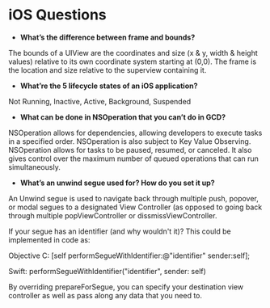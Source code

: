 # iOS Questions

* **What’s the difference between frame and bounds?**

The bounds of a UIView are the coordinates and size (x & y, width & height values) relative to its own coordinate system starting at (0,0). The frame is the location and size relative to the superview containing it. 

* **What’re the 5 lifecycle states of an iOS application?**

Not Running, Inactive, Active, Background, Suspended

* **What can be done in NSOperation that you can’t do in GCD?**

NSOperation allows for dependencies, allowing developers to execute tasks in a specified order. NSOperation is also subject to Key Value Observing. NSOperation allows for tasks to be paused, resumed, or canceled. It also gives control over the maximum number of queued operations that can run simultaneously.

* **What’s an unwind segue used for? How do you set it up?**

An Unwind segue is used to navigate back through multiple push, popover, or modal segues to a designated View Controller (as opposed to going back through multiple popViewController or dissmissViewController.

If your segue has an identifier (and why wouldn't it)? This could be implemented in code as:

Objective C:
[self performSegueWithIdentifier:@"identifier" sender:self];

Swift:
performSegueWithIdentifier("identifier", sender: self)

By overriding prepareForSegue, you can specify your destination view controller as well as pass along any data that you need to.
